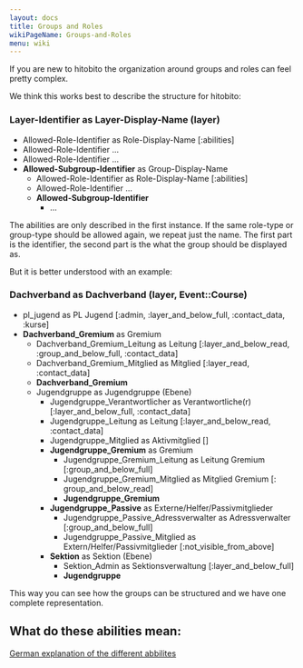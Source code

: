 ```yaml
---
layout: docs
title: Groups and Roles
wikiPageName: Groups-and-Roles
menu: wiki
---
```


If you are new to hitobito the organization around groups and roles can feel pretty complex.

We think this works best to describe the structure for hitobito:

### Layer-Identifier as Layer-Display-Name (layer)

- Allowed-Role-Identifier as Role-Display-Name [:abilities]
- Allowed-Role-Identifier ...
- Allowed-Role-Identifier ...
- **Allowed-Subgroup-Identifier** as Group-Display-Name
  - Allowed-Role-Identifier as Role-Display-Name [:abilities]
  - Allowed-Role-Identifier ...
  - **Allowed-Subgroup-Identifier**
    - ...

The abilities are only described in the first instance. If the same role-type or group-type should be allowed again, we repeat just the name. The first part is the identifier, the second part is the what the group should be displayed as.

But it is better understood with an example:

### Dachverband as Dachverband (layer, Event::Course)

- pl_jugend as PL Jugend [:admin, :layer_and_below_full, :contact_data, :kurse]
- **Dachverband_Gremium** as Gremium
  - Dachverband_Gremium_Leitung as Leitung [:layer_and_below_read, :group_and_below_full, :contact_data]
  - Dachverband_Gremium_Mitglied as Mitglied [:layer_read, :contact_data]
  - **Dachverband_Gremium**
  - Jugendgruppe as Jugendgruppe (Ebene)
    - Jugendgruppe_Verantwortlicher as Verantwortliche(r) [:layer_and_below_full, :contact_data]
    - Jugendgruppe_Leitung as Leitung [:layer_and_below_read, :contact_data]
    - Jugendgruppe_Mitglied as Aktivmitglied []
    - **Jugendgruppe_Gremium** as Gremium
      - Jugendgruppe_Gremium_Leitung as Leitung Gremium [:group_and_below_full]
      - Jugendgruppe_Gremium_Mitglied as Mitglied Gremium [: group_and_below_read]
      - **Jugendgruppe_Gremium**
    - **Jugendgruppe_Passive** as Externe/Helfer/Passivmitglieder
      - Jugendgruppe_Passive_Adressverwalter as Adressverwalter [:group_and_below_full]
      - Jugendgruppe_Passive_Mitglied as Extern/Helfer/Passivmitglieder [:not_visible_from_above]
    - **Sektion** as Sektion (Ebene)
      - Sektion_Admin as Sektionsverwaltung [:layer_and_below_full]
      - **Jugendgruppe**

This way you can see how the groups can be structured and we have one complete representation.

## What do these abilities mean:

[German explanation of the different abbilites](https://github.com/hitobito/hitobito/blob/master/doc/architecture/08_konzepte.md#berechtigungen) 
